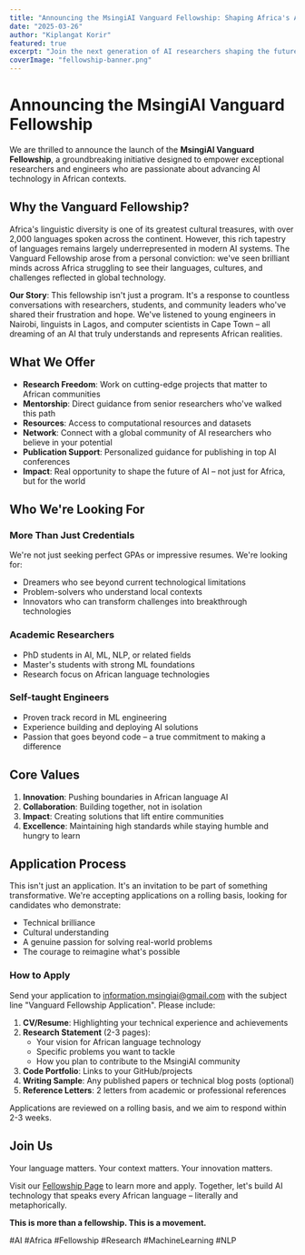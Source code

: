 ```yaml
---
title: "Announcing the MsingiAI Vanguard Fellowship: Shaping Africa's AI Future"
date: "2025-03-26"
author: "Kiplangat Korir"
featured: true
excerpt: "Join the next generation of AI researchers shaping the future of African language technology through our prestigious Vanguard Fellowship program."
coverImage: "fellowship-banner.png"
---
```


# Announcing the MsingiAI Vanguard Fellowship

We are thrilled to announce the launch of the **MsingiAI Vanguard Fellowship**, a groundbreaking initiative designed to empower exceptional researchers and engineers who are passionate about advancing AI technology in African contexts.

## Why the Vanguard Fellowship?

Africa's linguistic diversity is one of its greatest cultural treasures, with over 2,000 languages spoken across the continent. However, this rich tapestry of languages remains largely underrepresented in modern AI systems. The Vanguard Fellowship arose from a personal conviction: we've seen brilliant minds across Africa struggling to see their languages, cultures, and challenges reflected in global technology.

**Our Story**: This fellowship isn't just a program. It's a response to countless conversations with researchers, students, and community leaders who've shared their frustration and hope. We've listened to young engineers in Nairobi, linguists in Lagos, and computer scientists in Cape Town – all dreaming of an AI that truly understands and represents African realities.

## What We Offer

- **Research Freedom**: Work on cutting-edge projects that matter to African communities
- **Mentorship**: Direct guidance from senior researchers who've walked this path
- **Resources**: Access to computational resources and datasets
- **Network**: Connect with a global community of AI researchers who believe in your potential
- **Publication Support**: Personalized guidance for publishing in top AI conferences
- **Impact**: Real opportunity to shape the future of AI – not just for Africa, but for the world

## Who We're Looking For

### More Than Just Credentials
We're not just seeking perfect GPAs or impressive resumes. We're looking for:
- Dreamers who see beyond current technological limitations
- Problem-solvers who understand local contexts
- Innovators who can transform challenges into breakthrough technologies

### Academic Researchers
- PhD students in AI, ML, NLP, or related fields
- Master's students with strong ML foundations
- Research focus on African language technologies

### Self-taught Engineers
- Proven track record in ML engineering
- Experience building and deploying AI solutions
- Passion that goes beyond code – a true commitment to making a difference

## Core Values

1. **Innovation**: Pushing boundaries in African language AI
2. **Collaboration**: Building together, not in isolation
3. **Impact**: Creating solutions that lift entire communities
4. **Excellence**: Maintaining high standards while staying humble and hungry to learn

## Application Process

This isn't just an application. It's an invitation to be part of something transformative. We're accepting applications on a rolling basis, looking for candidates who demonstrate:
- Technical brilliance
- Cultural understanding
- A genuine passion for solving real-world problems
- The courage to reimagine what's possible

### How to Apply
Send your application to information.msingiai@gmail.com with the subject line "Vanguard Fellowship Application". Please include:

1. **CV/Resume**: Highlighting your technical experience and achievements
2. **Research Statement** (2-3 pages):
   - Your vision for African language technology
   - Specific problems you want to tackle
   - How you plan to contribute to the MsingiAI community
3. **Code Portfolio**: Links to your GitHub/projects
4. **Writing Sample**: Any published papers or technical blog posts (optional)
5. **Reference Letters**: 2 letters from academic or professional references

Applications are reviewed on a rolling basis, and we aim to respond within 2-3 weeks.

## Join Us

Your language matters. Your context matters. Your innovation matters.

Visit our [Fellowship Page](/fellowship.html) to learn more and apply. Together, let's build AI technology that speaks every African language – literally and metaphorically.

**This is more than a fellowship. This is a movement.**

#AI #Africa #Fellowship #Research #MachineLearning #NLP